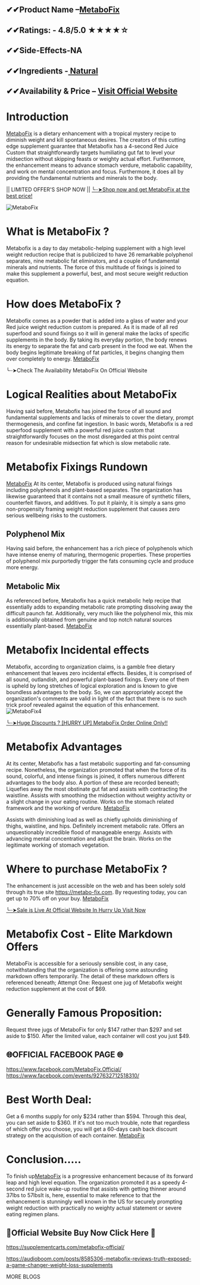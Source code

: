 ## ✔✔Product Name –[MetaboFix](https://www.facebook.com/MetaboFix.Official/)
## ✔✔Ratings: - 4.8/5.0 ★★★★☆
## ✔✔Side-Effects-NA
## ✔✔Ingredients -[ Natural](https://audioboom.com/posts/8585306-metabofix-reviews-truth-exposed-a-game-changer-weight-loss-supplements)
## ✔✔Availability & Price – [Visit Official Website](https://supplementcarts.com/metabofix-official/)



# Introduction

[MetaboFix](https://www.facebook.com/MetaboFix.Official/)  is a dietary enhancement with a tropical mystery recipe to diminish weight and kill spontaneous desires. The creators of this cutting edge supplement guarantee that Metabofix has a 4-second Red Juice Custom that straightforwardly targets humiliating gut fat to level your midsection without skipping feasts or weighty actual effort. Furthermore, the enhancement means to advance stomach verdure, metabolic capability, and work on mental concentration and focus. Furthermore, it does all by providing the fundamental nutrients and minerals to the body.

|| LIMITED OFFER'S SHOP NOW ||
[╰┈➤Shop now and get MetaboFix at the best price!](https://supplementcarts.com/metabofix-official/)

![MetaboFix](https://github.com/user-attachments/assets/1e7b7dc6-0333-4b06-9683-2fad2369bc09)


# What is MetaboFix ?

Metabofix is a day to day metabolic-helping supplement with a high level weight reduction recipe that is publicized to have 26 remarkable polyphenol separates, nine metabolic fat eliminators, and a couple of fundamental minerals and nutrients. The force of this multitude of fixings is joined to make this supplement a powerful, best, and most secure weight reduction equation.

# How does MetaboFix ?

Metabofix comes as a powder that is added into a glass of water and your Red juice weight reduction custom is prepared. As it is made of all red superfood and sound fixings so it will in general make the lacks of specific supplements in the body. By taking its everyday portion, the body renews its energy to separate the fat and carb present in the food we eat. When the body begins legitimate breaking of fat particles, it begins changing them over completely to energy. [MetaboFix](https://www.facebook.com/MetaboFix.Official/)

╰┈➤Check The Availability MetaboFix On  Official Website 

# Logical Realities about MetaboFix 

Having said before, Metabofix has joined the force of all sound and fundamental supplements and lacks of minerals to cover the dietary, prompt thermogenesis, and confine fat ingestion. In basic words, Metabofix is a red superfood supplement with a powerful red juice custom that straightforwardly focuses on the most disregarded at this point central reason for undesirable midsection fat which is slow metabolic rate.

# Metabofix Fixings Rundown

[MetaboFix](https://www.facebook.com/MetaboFix.Official/) At its center, Metabofix is produced using natural fixings including polyphenols and plant-based separates. The organization has likewise guaranteed that it contains not a small measure of synthetic fillers, counterfeit flavors, and additives. To put it plainly, it is simply a sans gmo non-propensity framing weight reduction supplement that causes zero serious wellbeing risks to the customers.

## Polyphenol Mix
Having said before, the enhancement has a rich piece of polyphenols which have intense enemy of maturing, thermogenic properties. These properties of polyphenol mix purportedly trigger the fats consuming cycle and produce more energy.

## Metabolic Mix
As referenced before, Metabofix has a quick metabolic help recipe that essentially adds to expanding metabolic rate prompting dissolving away the difficult paunch fat. Additionally, very much like the polyphenol mix, this mix is additionally obtained from genuine and top notch natural sources essentially plant-based. [MetaboFix](https://www.facebook.com/MetaboFix.Official/)

# Metabofix Incidental effects

Metabofix, according to organization claims, is a gamble free dietary enhancement that leaves zero incidental effects. Besides, it is comprised of all sound, outlandish, and powerful plant-based fixings. Every one of them is upheld by long stretches of logical exploration and is known to give boundless advantages to the body. So, we can appropriately accept the organization's comments are valid in light of the fact that there is no such trick proof revealed against the equation of this enhancement.
![MetaboFix4](https://github.com/user-attachments/assets/cab5c354-281c-49ed-9cbe-d497ecb5c304)

[╰┈➤Huge Discounts ? [HURRY UP] MetaboFix Order Online Only!!](https://supplementcarts.com/metabofix-official/)

# Metabofix Advantages

At its center, Metabofix has a fast metabolic supporting and fat-consuming recipe. Nonetheless, the organization promoted that when the force of its sound, colorful, and intense fixings is joined, it offers numerous different advantages to the body also. A portion of these are recorded beneath;
Liquefies away the most obstinate gut fat and assists with contracting the waistline.
Assists with smoothing the midsection without weighty activity or a slight change in your eating routine.
Works on the stomach related framework and the working of verdure. [MetaboFix](https://www.facebook.com/MetaboFix.Official/)

Assists with diminishing load as well as chiefly upholds diminishing of thighs, waistline, and hips.
Definitely increment metabolic rate.
Offers an unquestionably incredible flood of manageable energy.
Assists with advancing mental concentration and adjust the brain.
Works on the legitimate working of stomach vegetation.

# Where to purchase MetaboFix ?

The enhancement is just accessible on the web and has been solely sold through its true site https://metabo-fix.com. By requesting today, you can get up to 70% off on your buy. [MetaboFix](https://www.facebook.com/MetaboFix.Official/)

[╰┈➤Sale is Live At Official Website In Hurry Up Visit Now](https://supplementcarts.com/metabofix-official/)

# Metabofix Cost - Elite Markdown Offers

MetaboFix  is accessible for a seriously sensible cost, in any case, notwithstanding that the organization is offering some astounding markdown offers temporarily.
The detail of these markdown offers is referenced beneath;
Attempt One:
Request one jug of Metabofix weight reduction supplement at the cost of $69.

# Generally Famous Proposition:

Request three jugs of MetaboFix  for only $147 rather than $297 and set aside to $150. After the limited value, each container will cost you just $49.

## 🌐OFFICIAL FACEBOOK PAGE 🌐 
https://www.facebook.com/MetaboFix.Official/
https://www.facebook.com/events/927632712518310/

# Best Worth Deal:

Get a 6 months supply for only $234 rather than $594. Through this deal, you can set aside to $360. If it's not too much trouble, note that regardless of which offer you choose, you will get a 60-days cash back discount strategy on the acquisition of each container. [MetaboFix](https://www.facebook.com/MetaboFix.Official/)

# Conclusion…..

To finish up[MetaboFix](https://www.facebook.com/MetaboFix.Official/)  is a progressive enhancement because of its forward leap and high level equation. The organization promoted it as a speedy 4-second red juice wake-up routine that assists with getting thinner around 37lbs to 57lbsIt is, here, essential to make reference to that the enhancement is stunningly well known in the US for securely prompting weight reduction with practically no weighty actual statement or severe eating regimen plans.

## 💊Official Website Buy Now Click Here 💊
https://supplementcarts.com/metabofix-official/


https://audioboom.com/posts/8585306-metabofix-reviews-truth-exposed-a-game-changer-weight-loss-supplements

MORE BLOGS
